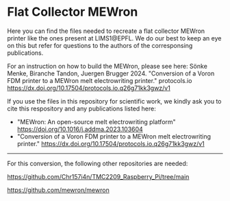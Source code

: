 # Flat Collector MEWron

Here you can find the files needed to recreate a flat collector MEWron printer like the ones present at LIMS1@EPFL. We do our best to keep an eye on this but refer for questions to the authors of the corresponsing publications.

For an instruction on how to build the MEWron, please see here:
Sönke Menke, Biranche Tandon, Juergen Brugger 2024. "Conversion of a Voron FDM printer to a MEWron melt electrowriting printer." protocols.io
https://dx.doi.org/10.17504/protocols.io.q26g71kk3gwz/v1

If you use the files in this repository for scientific work, we kindly ask you to cite this respository and any publications listed here:
* "MEWron: An open-source melt electrowriting platform" https://doi.org/10.1016/j.addma.2023.103604
* "Conversion of a Voron FDM printer to a MEWron melt electrowriting printer." 
https://dx.doi.org/10.17504/protocols.io.q26g71kk3gwz/v1


---
For this conversion, the following other repositories are needed:

https://github.com/Chr157i4n/TMC2209_Raspberry_Pi/tree/main

https://github.com/mewron/mewron